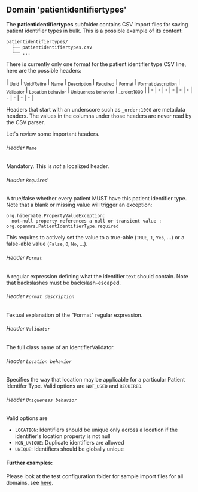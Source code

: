 ## Domain 'patientidentifiertypes'
The **patientidentifiertypes** subfolder contains CSV import files for saving patient identifier types in bulk. This is a possible example of its content:
```bash
patientidentifiertypes/
  ├── patientidentifiertypes.csv
  └── ...
```
There is currently only one format for the patient identifier type CSV line, here are the possible headers:

| <sub>Uuid</sub> | <sub>Void/Retire</sub> | <sub>Name</sub> | <sub>Description</sub> | <sub>Required</sub> | <sub>Format</sub> | <sub>Format description</sub> | <sub>Validator</sub> | <sub>Location behavior</sub> | <sub>Uniqueness behavior</sub> | <sub>_order:1000</sub> |
| - | - | - | - | - | - | - | - | - | - |

Headers that start with an underscore such as `_order:1000` are metadata headers. The values in the columns under
those headers are never read by the CSV parser.

Let's review some important headers.

###### Header `Name`
Mandatory. This is _not_ a localized header.

###### Header `Required`
A true/false whether every patient MUST have this patient identifier type.
Note that a blank or missing value will trigger an exception:
```
org.hibernate.PropertyValueException:
  not-null property references a null or transient value : org.openmrs.PatientIdentifierType.required
```
This requires to actively set the value to a true-able (`TRUE`, `1`, `Yes`, ...) or a false-able value (`False`, `0`, `No`, ...).

###### Header `Format`
A regular expression defining what the identifier text should contain. Note
that backslashes must be backslash-escaped.

###### Header `Format description`
Textual explanation of the "Format" regular expression.

###### Header `Validator`
The full class name of an IdentifierValidator.

###### Header `Location behavior`
Specifies the way that location may be applicable for a particular Patient Identifer Type. Valid options are
`NOT_USED` and `REQUIRED`.

###### Header `Uniqueness behavior`
Valid options are
- `LOCATION`: Identifiers should be unique only across a location if the identifier's location property is not null
- `NON_UNIQUE`: Duplicate identifiers are allowed
- `UNIQUE`: Identifiers should be globally unique

#### Further examples:
Please look at the test configuration folder for sample import files for all domains, see [here](../api/src/test/resources/testAppDataDir/configuration).
